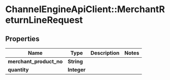 # ChannelEngineApiClient::MerchantReturnLineRequest

## Properties
Name | Type | Description | Notes
------------ | ------------- | ------------- | -------------
**merchant_product_no** | **String** |  | 
**quantity** | **Integer** |  | 


